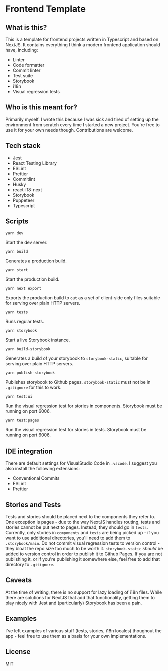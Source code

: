 # Frontend Template

## What is this?

This is a template for frontend projects written in Typescript and based on NextJS. It contains everything I think a modern frontend application should have, including:

- Linter
- Code formatter
- Commit linter
- Test suite
- Storybook
- i18n
- Visual regression tests

## Who is this meant for?

Primarily myself. I wrote this because I was sick and tired of setting up the environment from scratch every time I started a new project.
You're free to use it for your own needs though. Contributions are welcome.

## Tech stack

- Jest
- React Testing Library
- ESLint
- Prettier
- Commitlint
- Husky
- react-i18-next
- Storybook
- Puppeteer
- Typescript

## Scripts

`yarn dev`

Start the dev server.

`yarn build`

Generates a production build.

`yarn start`

Start the production build.

`yarn next export`

Exports the production build to `out` as a set of client-side only files suitable for serving over plain HTTP servers.

`yarn tests`

Runs regular tests.

`yarn storybook`

Start a live Storybook instance.

`yarn build-storybook`

Generates a build of your storybook to `storybook-static`, suitable for serving over plain HTTP servers.

`yarn publish-storybook`

Publishes storybook to Github pages. `storybook-static` must not be in `.gitignore` for this to work.

`yarn test:ui`

Run the visual regression test for stories in components. Storybook must be running on port 6006.

`yarn test:pages`

Run the visual regression test for stories in tests. Storybook must be running on port 6006.

## IDE integration

There are default settings for VisualStudio Code in `.vscode`. I suggest you also install the following extensions:

- Conventional Commits
- ESLint
- Prettier

## Stories and Tests

Tests and stories should be placed next to the components they refer to. One exception is pages - due to the way NextJS handles routing, tests and stories cannot be put next to pages.
Instead, they should go in `tests`.
Currently, only stories in `components` and `tests` are being picked up - if you want to use additional directories, you'll need to add them to `.storybook/main`.
Do not commit visual regression tests to version control - they bloat the repo size too much to be worth it.
`storybook-static` _should_ be added to version control in order to publish it to Github Pages. If you are not publishing it, or if you're publishing it somewhere else, feel free to add that directory to `.gitignore`.

## Caveats

At the time of writing, there is no support for lazy loading of i18n files. While there are solutions for NextJS that add that functionality,
getting them to play nicely with Jest and (particularly) Storybook has been a pain.

## Examples

I've left examples of various stuff (tests, stories, i18n locales) thoughout the app - feel free to use them as a basis for your own implementations.

## License

MIT
